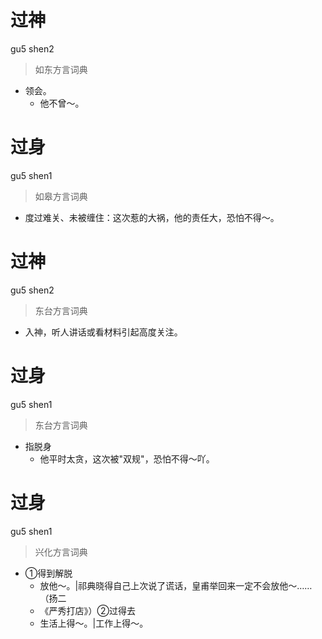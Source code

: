 # 过神
gu5 shen2
> 如东方言词典
- 领会。
  - 他不曾～。

# 过身
gu5 shen1
> 如皋方言词典
- 度过难关、未被缠住：这次惹的大祸，他的责任大，恐怕不得～。

# 过神
gu5 shen2
> 东台方言词典
- 入神，听人讲话或看材料引起高度关注。

# 过身
gu5 shen1
> 东台方言词典
- 指脱身
  - 他平时太贪，这次被"双规"，恐怕不得～吖。

# 过身
gu5 shen1
> 兴化方言词典
- ①得到解脱
  - 放他～。|祁典晓得自己上次说了谎话，皇甫举回来一定不会放他～……（扬二
  - 《严秀打店》）②过得去
  - 生活上得～。|工作上得～。
